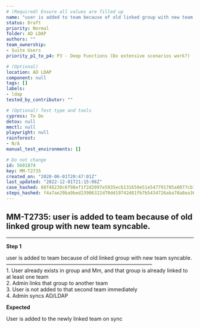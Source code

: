 ```yaml
---
# (Required) Ensure all values are filled up
name: "user is added to team because of old linked group with new team syncable."
status: Draft
priority: Normal
folder: AD LDAP
authors: ""
team_ownership:
- Suite Users
priority_p1_to_p4: P3 - Deep Functions (Do extensive scenarios work?)

# (Optional)
location: AD LDAP
component: null
tags: []
labels:
- ldap
tested_by_contributor: ""

# (Optional) Test type and tools
cypress: To Do
detox: null
mmctl: null
playwright: null
rainforest:
- N/A
manual_test_environments: []

# Do not change
id: 5601874
key: MM-T2735
created_on: "2020-06-01T20:47:01Z"
last_updated: "2022-12-01T21:15:06Z"
case_hashed: 88f46230c6f98ef1f2d2097e5935ecb131659e51e547791785a8077cb1de7b7f4f064ea767785da20bba121ef4cef742
steps_hashed: f4a7ae29ba9bed23906322d70dd19742d81fb7b5434726aba78a8ea3674305f9a317eea065e39c59173dd9463965bfc9
---
```


<!-- (Auto-generated) Based on frontmatter's "key" and "name" -->

## MM-T2735: user is added to team because of old linked group with new team syncable.

---

**Step 1**

user is added to team because of old linked group with new team syncable.\
————————————————————————————\
1\. User already exists in group and Mm, and that group is already linked to at least one team\
2\. Admin links that group to another team\
3\. User is not added to that second team immediately\
4\. Admin syncs AD/LDAP

**Expected**

User is added to the newly linked team on sync
